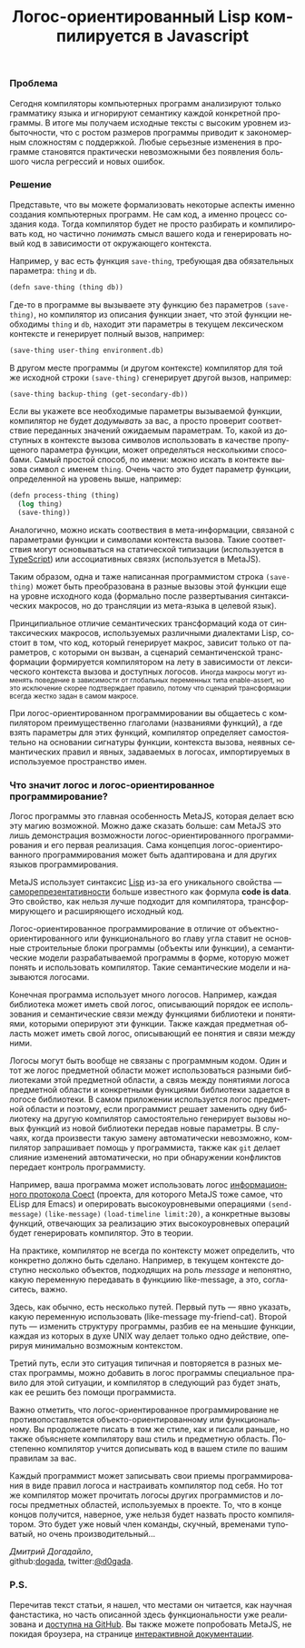 ﻿---
layout: 'default'
slug: 'metajs'
lang: 'ru'
url: '/ru/metajs/'
title: 'Логос-ориентированный Lisp компилируется в Javascript'
head: '(: MetaJS)'
description: >
  При логос-ориентированном программировании вы общаетесь с компилятором
  преимущественно глаголами (названиями функций), а где взять параметры для этих
  функций, компилятор определяет самостоятельно на основании сигнатуры функции,
  контекста вызова, неявных семантических правил и явных, задаваемых в
  логосах, импортируемых в используемое пространство имен.
---

### Проблема

Сегодня компиляторы компьютерных программ анализируют только грамматику
языка и игнорируют семантику каждой конкретной программы. В итоге мы получаем
исходные тексты с высоким уровнем избыточности, что c ростом размеров
программы приводит к закономерным сложностям с поддержкой. Любые серьезные
изменения в программе становятся практически невозможными без появления большого числа
регрессий и новых ошибок.


### Решение

Представьте, что вы можете формализовать некоторые аспекты именно создания
компьютерных программ. Не сам код, а именно процесс создания кода. Тогда
компилятор будет не просто разбирать и компилировать код, но частично _понимать_
смысл вашего кода и генерировать новый код в зависимости от окружающего
контекста.

Например, у вас есть функция `save-thing`, требующая два обязательных параметра: `thing` и
`db`.

```lisp
(defn save-thing (thing db))
```

Где-то в программе вы вызываете эту функцию без параметров `(save-thing)`, но
компилятор из описания функции знает, что этой функции необходимы `thing` и `db`, находит эти параметры в текущем
лексическом контексте и генерирует полный вызов, например:

```lisp
(save-thing user-thing environment.db)
```

В другом месте программы (и другом контексте) компилятор для той же исходной строки `(save-thing)`
сгенерирует другой вызов, например:

```lisp
(save-thing backup-thing (get-secondary-db))
```

Если вы укажете все необходимые параметры вызываемой функции, компилятор не
будет _додумывать_ за вас, а просто проверит соответствие переданных значений
ожидаемым параметрам. То, какой из доступных в контексте вызова символов
использовать в качестве пропущеного параметра функции, может определяться
несколькими способами. Самый простой способ, по имени: можно искать в
контекте вызова символ с именем `thing`. Очень часто это будет параметр
функции, определенной на уровень выше, например:

```lisp
(defn process-thing (thing)
  (log thing)
  (save-thing))
```

Аналогично, можно искать соотвествия в мета-информации, связаной с параметрами
функции и символами контекста вызова. Такие соответствия могут основываться на
статической типизации (используется в [TypeScript](http://www.typescriptlang.org/)) или ассоциативных связях
(используется в MetaJS).

Таким образом, одна и таже написанная программистом строка `(save-thing)` может быть
преобразована в разные вызовы этой функции еще на уровне
исходного кода (формально после развертывания синтаксических макросов, но до трансляции из мета-языка в
целевой язык).

Принципиальное отличие семантических трансформаций кода от синтаксических макросов,
используемых различными диалектами Lisp, состоит в том, что код, который генерирует макрос, зависит только от параметров, с
которыми он вызван, а сценарий семантиченской
трансформации формируется компилятором на лету в зависимости от лексического
контекста вызова и доступных логосов. <small>Иногда макросы могут изменять
поведение в зависимости от глобальных переменных типа enable-assert, но это исключение
скорее подтверждает правило, потому что сценарий трансформации всегда
жестко задан в самом макросе.</small>

При логос-ориентированном программировании вы общаетесь с компилятором
преимущественно глаголами (названиями функций), а где взять параметры для этих
функций, компилятор определяет самостоятельно на основании сигнатуры функции,
контекста вызова, неявных семантических правил и явных, задаваемых в
логосах, импортируемых в используемое пространство имен.


### Что значит логос и логос-ориентированное программирование?

Логос программы это главная особенность MetaJS, которая делает всю эту магию
возможной. Можно даже сказать больше: сам MetaJS это лишь демонстрация
возможности логос-ориентированного программирования и его первая реализация.
Сама концепция логос-ориентированного программирования может быть адаптирована и
для других языков программирования.

MetaJS использует синтаксис
[Lisp](http://en.wikipedia.org/wiki/Lisp_%28programming_language%29) из-за его
уникального свойства&nbsp;&mdash; 
[саморепрезентативности](http://en.wikipedia.org/wiki/Homoiconicity) больше
известного как формула **code&nbsp;is&nbsp;data**. Это свойство, как нельзя
лучше подходит для компилятора, трансформирующего и расширяющего исходный код.

Логос-ориентированное программирование в отличие от объектно-ориентированного
или функционального во главу угла ставит не основные строительные блоки программы
(объекты или функции), а семантические модели
разрабатываемой программы в форме, которую может понять и использовать
компилятор. Такие семантические модели и называются логосами.

Конечная программа использует много логосов. Например, каждая библиотека может иметь свой
логос, описывающий порядок ее использования и семантические связи между функциями
библиотеки и понятиями, которыми оперируют эти функции. Также каждая предметная
область может иметь свой логос, описывающий ее понятия и связи между ними.

Логосы могут быть вообще не связаны с программным кодом. Один и тот же логос предметной
области может использоваться разными библиотеками этой предметной области, а
связь между понятиями логоса предметной области и конкретными функциями
библиотеки задается в логосе библиотеки. В самом приложении используется логос
предметной области и поэтому, если программист решает заменить одну библиотеку на
другую компилятор самостоятельно генерирует вызовы новых функций из
новой библиотеки передав новые параметры. В случаях, когда произвести такую
замену автоматически невозможно, компилятор запрашивает помощь у программиста, также как
`git` делает слияние изменений автоматически, но при обнаружении конфликтов
передает контроль программисту.

Например, ваша программа может использовать логос [информационного протокола
Coect](../protocol/) (проекта, для которого MetaJS тоже самое, что ELisp для
Emacs) и оперировать высокоуровневыми операциями `(send-message)`
`(like-message)` `(load-timeline limit:20)`, а конкретные вызовы функций, отвечающих
за реализацию этих высокоуровневых операций будет генерировать компилятор. Это в
теории.

На практике, компилятор не всегда по контексту может определить, что конкретно должно быть
сделано. Например, в текущем контексте доступно несколько объектов, подходящих
на роль _message_ и непонятно, какую переменную передавать в функциию like-message, а это,
согласитесь, важно.

Здесь, как обычно, есть несколько путей. Первый путь&nbsp;&mdash; явно указать,
какую переменную использовать (like-message my-friend-cat). Второй путь &mdash;
изменить структуру программы, разбив ее на меньшие функции, каждая из которых в
духе UNIX way делает только одно действие, оперируя минимально возможным
контекстом.

Третий путь, если это ситуация типичная и повторяется в разных местах программы,
можно добавить в логос программы специальное правило для этой ситуации, и
компилятор в следующий раз будет знать, как ее решить без
помощи программиста.

Важно отметить, что логос-ориентированное программирование не противопоставляется
объекто-ориентированному или функциональному. Вы продолжаете писать в том же
стиле, как и писали раньше, но также объясняете компилятору ваш стиль и
предметную область. Постепенно компилятор учится дописывать код в вашем стиле по вашим
правилам за вас.

Каждый программист может записывать свои приемы программирования в виде правил
логоса и настраивать компилятор под себя. Но тот же компилятор может прочитать логосы других программистов и логосы
предметных областей, используемых в проекте. То, что в конце концов
получится, наверное, уже нельзя будет назвать просто компилятором. Это будет уже
новый член команды, скучный, временами туповатый, но очень производительный...

_Дмитрий Догадайло_,  
github:[dogada](https://github.com/dogada), twitter:[@d0gada](https://twitter.com/d0gada).


### P.S.

Перечитав текст статьи, я нашел, что местами он читается, как научная
фанстастика, но часть описанной здесь функциональности уже реализована и
[доступна на GitHub](https://github.com/dogada/metajs). Вы также можете
попробовать MetaJS, не покидая броузера, на странице [интерактивной
документации](http://metajs.coect.net/).
